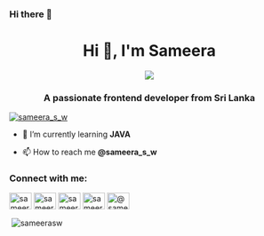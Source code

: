 ### Hi there 👋

<h1 align="center">Hi 👋, I'm Sameera</h1>


<p align="center">
  <a href="https://skillicons.dev">
    <img src="https://skillicons.dev/icons?i=github,py,java,html,css,js,vscode,idea,ps,ai,xd,sketchup&theme=light" />
  </a>
</p>

<h3 align="center">A passionate frontend developer from Sri Lanka</h3>

<p align="left"> <a href="https://twitter.com/sameera_s_w" target="blank"><img src="https://img.shields.io/twitter/follow/sameera_s_w?logo=twitter&style=for-the-badge" alt="sameera_s_w" /></a> </p>

- 🌱 I’m currently learning **JAVA**

- 📫 How to reach me **@sameera_s_w**

<h3 align="left">Connect with me:</h3>
<p align="left">
<a href="https://twitter.com/sameera_s_w" target="blank"><img align="center" src="https://raw.githubusercontent.com/rahuldkjain/github-profile-readme-generator/master/src/images/icons/Social/twitter.svg" alt="sameera_s_w" height="30" width="40" /></a>
<a href="https://linkedin.com/in/sameerasw" target="blank"><img align="center" src="https://raw.githubusercontent.com/rahuldkjain/github-profile-readme-generator/master/src/images/icons/Social/linked-in-alt.svg" alt="sameerasw" height="30" width="40" /></a>
<a href="https://fb.com/sameera.s.w" target="blank"><img align="center" src="https://raw.githubusercontent.com/rahuldkjain/github-profile-readme-generator/master/src/images/icons/Social/facebook.svg" alt="sameera.s.w" height="30" width="40" /></a>
<a href="https://instagram.com/sameera_s_w" target="blank"><img align="center" src="https://raw.githubusercontent.com/rahuldkjain/github-profile-readme-generator/master/src/images/icons/Social/instagram.svg" alt="sameera_s_w" height="30" width="40" /></a>
<a href="https://medium.com/@sameera_s_w" target="blank"><img align="center" src="https://raw.githubusercontent.com/rahuldkjain/github-profile-readme-generator/master/src/images/icons/Social/medium.svg" alt="@sameera_s_w" height="30" width="40" /></a>
</p>

<p>&nbsp;<img align="center" src="https://github-readme-stats.vercel.app/api?username=sameerasw&show_icons=true&locale=en" alt="sameerasw" /></p>
